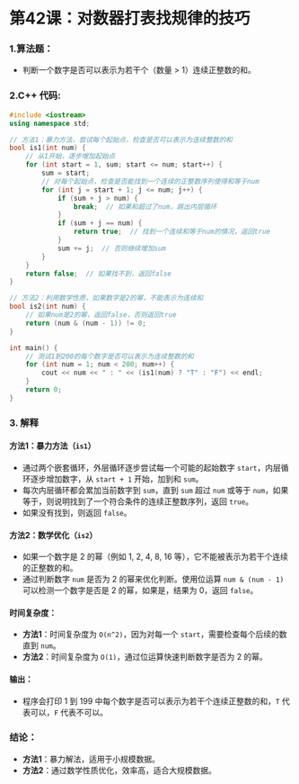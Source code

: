 # **第42课：对数器打表找规律的技巧**

### 1.算法题：

- 判断一个数字是否可以表示为若干个（数量 > 1）连续正整数的和。

### 2.C++ 代码:

```cpp
#include <iostream>
using namespace std;

// 方法1：暴力方法，尝试每个起始点，检查是否可以表示为连续整数的和
bool is1(int num) {
    // 从1开始，逐步增加起始点
    for (int start = 1, sum; start <= num; start++) {
        sum = start;
        // 对每个起始点，检查是否能找到一个连续的正整数序列使得和等于num
        for (int j = start + 1; j <= num; j++) {
            if (sum + j > num) {
                break;  // 如果和超过了num，跳出内层循环
            }
            if (sum + j == num) {
                return true;  // 找到一个连续和等于num的情况，返回true
            }
            sum += j;  // 否则继续增加sum
        }
    }
    return false;  // 如果找不到，返回false
}

// 方法2：利用数学性质，如果数字是2的幂，不能表示为连续和
bool is2(int num) {
    // 如果num是2的幂，返回false，否则返回true
    return (num & (num - 1)) != 0;
}

int main() {
    // 测试1到200的每个数字是否可以表示为连续整数的和
    for (int num = 1; num < 200; num++) {
        cout << num << " : " << (is1(num) ? "T" : "F") << endl;
    }
    return 0;
}
```

### 3. 解释

#### 方法1：暴力方法（`is1`）

- 通过两个嵌套循环，外层循环逐步尝试每一个可能的起始数字 `start`，内层循环逐步增加数字，从 `start + 1` 开始，加到和 `sum`。
- 每次内层循环都会累加当前数字到 `sum`，直到 `sum` 超过 `num` 或等于 `num`，如果等于，则说明找到了一个符合条件的连续正整数序列，返回 `true`。
- 如果没有找到，则返回 `false`。

#### 方法2：数学优化（`is2`）

- 如果一个数字是 2 的幂（例如 1, 2, 4, 8, 16 等），它不能被表示为若干个连续的正整数的和。
- 通过判断数字 `num` 是否为 2 的幂来优化判断。使用位运算 `num & (num - 1)` 可以检测一个数字是否是 2 的幂，如果是，结果为 0，返回 `false`。

#### 时间复杂度：

- **方法1**：时间复杂度为 `O(n^2)`，因为对每一个 `start`，需要检查每个后续的数直到 `num`。
- **方法2**：时间复杂度为 `O(1)`，通过位运算快速判断数字是否为 2 的幂。

#### 输出：

- 程序会打印 1 到 199 中每个数字是否可以表示为若干个连续正整数的和，`T` 代表可以，`F` 代表不可以。

### 结论：

- **方法1**：暴力解法，适用于小规模数据。
- **方法2**：通过数学性质优化，效率高，适合大规模数据。